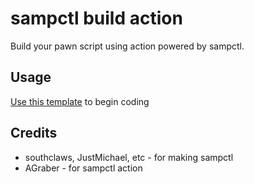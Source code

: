 # sampctl build action
Build your pawn script using action powered by sampctl.

## Usage
[Use this template](https://github.com/Aiuraa/sampctl-build-action/generate) to begin coding

## Credits

- southclaws, JustMichael, etc - for making sampctl
- AGraber - for sampctl action
